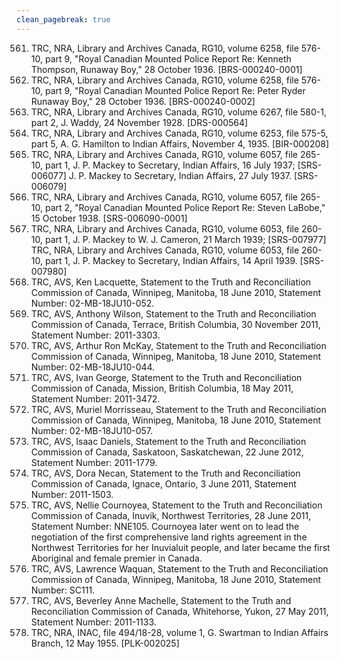 ```yaml
---
clean_pagebreak: true
---
```


561. TRC, NRA, Library and Archives Canada, RG10, volume 6258, file 576-10, part 9, "Royal Canadian Mounted Police Report Re: Kenneth Thompson, Runaway Boy," 28 October 1936. [BRS-000240-0001]
562. TRC, NRA, Library and Archives Canada, RG10, volume 6258, file 576-10, part 9, "Royal Canadian Mounted Police Report Re: Peter Ryder Runaway Boy," 28 October 1936. [BRS-000240-0002]
563. TRC, NRA, Library and Archives Canada, RG10, volume 6267, file 580-1, part 2, J. Waddy, 24 November 1928. [DRS-000564]
564. TRC, NRA, Library and Archives Canada, RG10, volume 6253, file 575-5, part 5, A. G. Hamilton to Indian Affairs, November 4, 1935. [BIR-000208]
565. TRC, NRA, Library and Archives Canada, RG10, volume 6057, file 265-10, part 1, J. P. Mackey to Secretary, Indian Affairs, 16 July 1937; [SRS-006077] J. P. Mackey to Secretary, Indian Affairs, 27 July 1937. [SRS-006079]
566. TRC, NRA, Library and Archives Canada, RG10, volume 6057, file 265-10, part 2, "Royal Canadian Mounted Police Report Re: Steven LaBobe," 15 October 1938. [SRS-006090-0001]
567. TRC, NRA, Library and Archives Canada, RG10, volume 6053, file 260-10, part 1, J. P. Mackey to W. J. Cameron, 21 March 1939; [SRS-007977] TRC, NRA, Library and Archives Canada, RG10, volume 6053, file 260-10, part 1, J. P. Mackey to Secretary, Indian Affairs, 14 April 1939. [SRS-007980]
568. TRC, AVS, Ken Lacquette, Statement to the Truth and Reconciliation Commission of Canada, Winnipeg, Manitoba, 18 June 2010, Statement Number: 02-MB-18JU10-052.
569. TRC, AVS, Anthony Wilson, Statement to the Truth and Reconciliation Commission of Canada, Terrace, British Columbia, 30 November 2011, Statement Number: 2011-3303.
570. TRC, AVS, Arthur Ron McKay, Statement to the Truth and Reconciliation Commission of Canada, Winnipeg, Manitoba, 18 June 2010, Statement Number: 02-MB-18JU10-044.
571. TRC, AVS, Ivan George, Statement to the Truth and Reconciliation Commission of Canada, Mission, British Columbia, 18 May 2011, Statement Number: 2011-3472.
572. TRC, AVS, Muriel Morrisseau, Statement to the Truth and Reconciliation Commission of Canada, Winnipeg, Manitoba, 18 June 2010, Statement Number: 02-MB-18JU10-057.
573. TRC, AVS, Isaac Daniels, Statement to the Truth and Reconciliation Commission of Canada, Saskatoon, Saskatchewan, 22 June 2012, Statement Number: 2011-1779.
574. TRC, AVS, Dora Necan, Statement to the Truth and Reconciliation Commission of Canada, Ignace, Ontario, 3 June 2011, Statement Number: 2011-1503.
575. TRC, AVS, Nellie Cournoyea, Statement to the Truth and Reconciliation Commission of Canada, Inuvik, Northwest Territories, 28 June 2011, Statement Number: NNE105. Cournoyea later went on to lead the negotiation of the first comprehensive land rights agreement in the Northwest Territories for her Inuvialuit people, and later became the first Aboriginal and female premier in Canada.
576. TRC, AVS, Lawrence Waquan, Statement to the Truth and Reconciliation Commission of Canada, Winnipeg, Manitoba, 18 June 2010, Statement Number: SC111.
577. TRC, AVS, Beverley Anne Machelle, Statement to the Truth and Reconciliation Commission of Canada, Whitehorse, Yukon, 27 May 2011, Statement Number: 2011-1133.
578. TRC, NRA, INAC, file 494/18-28, volume 1, G. Swartman to Indian Affairs Branch, 12 May 1955. [PLK-002025]
